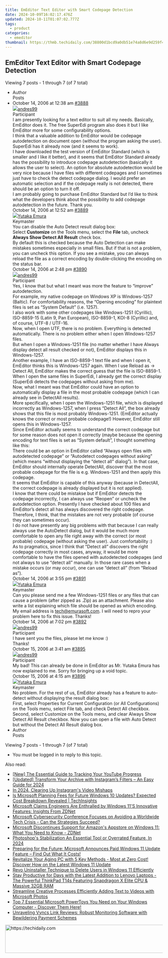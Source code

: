 ```yaml
---
title: EmEditor Text Editor with Smart Codepage Detection
date: 2024-10-09T16:02:17.476Z
updated: 2024-10-11T01:07:02.777Z
tags:
  - product
categories:
  - emeditor
thumbnail: https://thmb.techidaily.com/38800d1bcd9a0db51e74a8d6e9d259f45c0a81d4cc5911dccf11c067ddd27a33.jpg
---
```


## EmEditor Text Editor with Smart Codepage Detection

Viewing 7 posts - 1 through 7 (of 7 total)

* Author  
Posts
* October 14, 2006 at 12:38 am [#3888](https://tools.techidaily.com/emeditor/products/)  
[![](https://secure.gravatar.com/avatar/deb31b3e043ce35d6cf54e93403dcbc0?s=80&d=identicon&r=g)andres99](https://www.emeditor.com/forums/users/andres99/ "View andres99's profile")  
Participant  
I am presently looking for a text editor to suit all my needs. Basically, EmEditor does it. The free SuperEdi program also does it but I like EmEditor more for some configurability options.  
 I think that a valuable addition to EmEditor would be codepage autodetection on document open (without the program asking the user). SuperEdi has it already now (and it seems to work).  
 I have downloaded the test version of EmEditor Standard (which is smaller and I like it better), and it seems that EmEditor Standard already has the possibility to introduce codepage autodetection (basically it allows the user to select). An option for absolute autodetection would be very nice because I have files with different codepages and I sometimes just have to check the detect codepage dialog. I would prefer an automatic selection and if the codepage really is not detected, there should be an option to turn it off.  
 I am probably going to purchase EmEditor Standard but I’d like to think what the developers think about the possibility to add codepage autodetection in the future. Thank you.  
October 14, 2006 at 12:52 am [#3889](https://tools.techidaily.com/emeditor/products/)  
[![](https://secure.gravatar.com/avatar/a0a6377144ed3636f985d87303f65ed2?s=80&d=identicon&r=g)Yutaka Emura](https://www.emeditor.com/forums/users/yemura/ "View Yutaka Emura's profile")  
Keymaster  
You can disable the Auto Detect result dialog box:  
 Select **Customize** on the Tools menu, select the **File** tab, uncheck **Always Show Detect All Result** check box.  
 By default this is checked because the Auto Detection can make mistakes sometimes especially in small files. But if that is not a problem, you can uncheck this option. If you see a mistake, you can always reload the file as a correct encoding by double-clicking the encoding on the status bar.  
October 14, 2006 at 2:48 pm [#3890](https://tools.techidaily.com/emeditor/products/)  
[![](https://secure.gravatar.com/avatar/deb31b3e043ce35d6cf54e93403dcbc0?s=80&d=identicon&r=g)andres99](https://www.emeditor.com/forums/users/andres99/ "View andres99's profile")  
Participant  
Yes, I know that but what I meant was more the feature to “improve” autodetection.  
 For example, my native codepage on Windows XP is Windows-1257 (Baltic). For comfortability reasons, the “Opening encoding” for plaintext files is set as “System Default” (i.e. 1257).  
 I also work with some other codepages like Windows-1251 (Cyrillic), ISO-8859-15 (Latin 9, Pan European), ISO-8859-1, KOI-8 (Cyrillic) and, of course, UTF-8 / UTF-16.  
 Now, when I open UTF, there is no problem. Everything is detected automatically. There is no problem either when I open Windows-1257 files.  
 But when I open a Windows-1251 file (no matter whether I have Always display detect all result checked or not), EmEditor displays this in Windows-1257.  
 Another example, I have an ISO-8859-1 text file and when I open it, EmEditor thinks this is Windows-1257 again. When I use Reload as -> Detect All, EmEditor makes the correct guess that the file is ISO-8859-1.  
 When I open the same files in SuperEdi, I already get the correct display (SuperEdi detects the codepages without asking from me).  
 Now, what I meant was that EmEditor could have an option to automatically display a file in the most probable codepage (which I can already see in DetectAll results).  
 More specifically, when I open the Windows-1251 file, which is displayed incorrectly as Windows-1257, when I press “Detect All”, the box already shows that this file is most probably Windows-1251\. (EmEditor actually knows the correct or most probable codepage!) However, EmEditor still opens this in Windows-1257.  
 Since EmEditor actually seems to understand the correct codepage but for some reason does not open it correctly (maybe because the opening encoding for text files is set as “System default”, I thought something like this:  
 There could be an option in EmEditor called “Always open files with autodetected codepage” or “Autodetect codepages without asking” (which means “without displaying the “detect all” dialog”). In that case, EmEditor should internally operate DetectAll, discover that the most probable codepage for the file is e.g. Windows-1251 and then apply this codepage.  
 It seems that EmEditor is capable of this anyway (because in DetectAll, the correct codepage is already displayed but it is not applied).  
 I know that there could be mistakse but if EmEditor detects the codepage incorrectly, I can always use “Reopen” or uncheck the autodetection option. Presently I have checked about 100 files and EmEditor’s detect all has always discovered the right codepage. Therefore, I think, that the mistakes are not very probable (of course they can sometimes occur).  
 I do not have presently any big problems with that because I can really always use the AutoDetect dialog, but it would be much more comfortable to open any file right away with the correct (or most probable) codepage (without asking the user). Just comfortability :)  
 As to pragmatics, since I think that “Detect all” discovers the right codepage correctly in most cases, anyway, it would be more comfortable to have the files opened with autodetected codepages (and not always to use “detect all” manually. In those rare cases when a mistake occurs (or may occur), one can use “detect all” (from “Reload as”).  
October 14, 2006 at 3:55 pm [#3891](https://tools.techidaily.com/emeditor/products/)  
[![](https://secure.gravatar.com/avatar/a0a6377144ed3636f985d87303f65ed2?s=80&d=identicon&r=g)Yutaka Emura](https://www.emeditor.com/forums/users/yemura/ "View Yutaka Emura's profile")  
Keymaster  
Can you please send me a few Windows-1251 files or any files that can cause a problem (after zipped as .Zip) as an attachment. Please also write a list explaining which file should be opened as which encoding. My email address is [tech@emurasoft.com](https://tools.techidaily.com/emeditor/products/). I will need to repro your problem here to fix this issue. Thanks!  
October 14, 2006 at 7:02 pm [#3892](https://tools.techidaily.com/emeditor/products/)  
[![](https://secure.gravatar.com/avatar/deb31b3e043ce35d6cf54e93403dcbc0?s=80&d=identicon&r=g)andres99](https://www.emeditor.com/forums/users/andres99/ "View andres99's profile")  
Participant  
I have sent you the files, please let me know :)  
 Thanks!  
October 15, 2006 at 3:41 am [#3895](https://tools.techidaily.com/emeditor/products/)  
[![](https://secure.gravatar.com/avatar/deb31b3e043ce35d6cf54e93403dcbc0?s=80&d=identicon&r=g)andres99](https://www.emeditor.com/forums/users/andres99/ "View andres99's profile")  
Participant  
My bad! This can already be done in EmEditor as Mr. Yutaka Emura has now explained to me. Sorry for bringing up a void topic.  
October 15, 2006 at 4:15 am [#3896](https://tools.techidaily.com/emeditor/products/)  
[![](https://secure.gravatar.com/avatar/a0a6377144ed3636f985d87303f65ed2?s=80&d=identicon&r=g)Yutaka Emura](https://www.emeditor.com/forums/users/yemura/ "View Yutaka Emura's profile")  
Keymaster  
No problem. For the rest of us, EmEditor already has a feature to auto-detect without displaying the result dialog box:  
 First, select Properties for Current Configuration (or All Configurations) on the Tools menu, select File tab, and check Detect All checkbox. Second, select Customize on the Tools menu, and clear Always Show Detect All Result checkbox. Now you can open a file with Auto Detect but without the Detect All Result dialog box.
* Author  
Posts

Viewing 7 posts - 1 through 7 (of 7 total)

* You must be logged in to reply to this topic.

<ins class="adsbygoogle"
     style="display:block"
     data-ad-format="autorelaxed"
     data-ad-client="ca-pub-7571918770474297"
     data-ad-slot="1223367746"></ins>

<ins class="adsbygoogle"
     style="display:block"
     data-ad-client="ca-pub-7571918770474297"
     data-ad-slot="8358498916"
     data-ad-format="auto"
     data-full-width-responsive="true"></ins>

<span class="atpl-alsoreadstyle">Also read:</span>
<div><ul>
<li><a href="https://youtube-webster.techidaily.com/he-essential-guide-to-tracking-your-youtube-progress/"><u>[New] The Essential Guide to Tracking Your YouTube Progress</u></a></li>
<li><a href="https://instagram-video-recordings.techidaily.com/updated-transform-your-archive-with-instagrams-filters-an-easy-guide-for-2024/"><u>[Updated] Transform Your Archive with Instagram’s Filters – An Easy Guide for 2024</u></a></li>
<li><a href="https://instagram-clips.techidaily.com/in-2024-clearing-up-instagrams-video-mishaps/"><u>In 2024, Clearing Up Instagram's Video Mishaps</u></a></li>
<li><a href="https://win-studio.techidaily.com/is-microsoft-planning-fees-for-future-windows-10-updates-expected-cost-breakdown-revealed-techinsights/"><u>Is Microsoft Planning Fees for Future Windows 10 Updates? Expected Cost Breakdown Revealed | TechInsights</u></a></li>
<li><a href="https://win-studio.techidaily.com/microsoft-claims-engineers-are-enthralled-by-windows-11s-innovative-features-insights-from-zdnet/"><u>Microsoft Claims Engineers Are Enthralled by Windows 11'S Innovative Features: Insights From ZDNet</u></a></li>
<li><a href="https://win-studio.techidaily.com/microsoft-cybersecurity-conference-focuses-on-avoiding-a-worldwide-tech-crisis-can-the-strategies-succeed/"><u>Microsoft Cybersecurity Conference Focuses on Avoiding a Worldwide Tech Crisis - Can the Strategies Succeed?</u></a></li>
<li><a href="https://win-studio.techidaily.com/microsoft-discontinues-support-for-amazons-appstore-on-windows-11-what-you-need-to-know-zdnet/"><u>Microsoft Discontinues Support for Amazon's Appstore on Windows 11: What You Need to Know - ZDNet</u></a></li>
<li><a href="https://fox-access.techidaily.com/photoshops-stabilization-an-essential-tool-or-overrated-feature-in-2024/"><u>Photoshop's Stabilization An Essential Tool or Overrated Feature, In 2024</u></a></li>
<li><a href="https://win-studio.techidaily.com/preparing-for-the-future-microsoft-announces-paid-windows-11-update-feature-find-out-what-it-costs/"><u>Preparing for the Future: Microsoft Announces Paid Windows 11 Update Feature – Find Out What It Costs!</u></a></li>
<li><a href="https://win-studio.techidaily.com/revitalize-your-aging-pc-with-5-key-methods-most-at-zero-cost-discover-how-on-the-latest-windows-11-update/"><u>Revitalize Your Aging PC with 5 Key Methods - Most at Zero Cost! Discover How on the Latest Windows 11 Update</u></a></li>
<li><a href="https://win-forum.techidaily.com/revo-uninstaller-technique-to-delete-users-in-windows-11-efficiently/"><u>Revo Uninstaller Technique to Delete Users in Windows 11 Efficiently</u></a></li>
<li><a href="https://hardware-tips.techidaily.com/stay-productive-for-days-with-the-latest-addition-to-lenovo-laptops-the-powerful-thinkpad-t14s-featuring-snapdragon-x-elite-cpu-and-massive-32gb-ram/"><u>Stay Productive for Days with the Latest Addition to Lenovo Laptops - The Powerful ThinkPad T14s Featuring Snapdragon X Elite CPU & Massive 32GB RAM</u></a></li>
<li><a href="https://extra-tips.techidaily.com/streamline-creative-processes-efficiently-adding-text-to-videos-with-microsoft-photos/"><u>Streamline Creative Processes Efficiently Adding Text to Videos with Microsoft Photos</u></a></li>
<li><a href="https://win-studio.techidaily.com/top-7-essential-microsoft-powertoys-you-need-on-your-windows-computer-discover-them-here/"><u>Top 7 Essential Microsoft PowerToys You Need on Your Windows Computer - Discover Them Here!</u></a></li>
<li><a href="https://buynow-info.techidaily.com/unraveling-vyncs-link-reviews-robust-monitoring-software-with-bewildering-payment-schemes/"><u>Unraveling Vyncs Link Reviews: Robust Monitoring Software with Bewildering Payment Schemes</u></a></li>
</ul></div>

<!-- affiliate ads begin -->
<a href="https://appsumo.8odi.net/c/5597632/2144289/7443" target="_top" id="2144289">
  <img src="//a.impactradius-go.com/display-ad/7443-2144289" border="0" alt="https://techidaily.com" width="728" height="90"/>
</a>
<img height="0" width="0" src="https://appsumo.8odi.net/i/5597632/2144289/7443" style="position:absolute;visibility:hidden;" border="0" />
<!-- affiliate ads end -->

